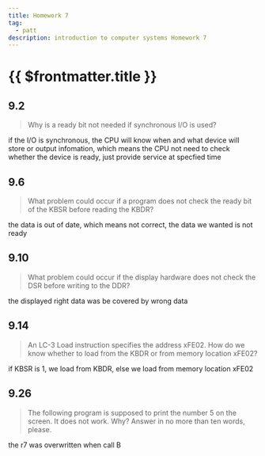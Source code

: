 ```yaml
---
title: Homework 7
tag:
  - patt
description: introduction to computer systems Homework 7
---
```


# {{ $frontmatter.title }}

## 9.2

> Why is a ready bit not needed if synchronous I/O is used?

if the I/O is synchronous, the CPU will know when and what device will store or output infomation, which means the CPU not need to check whether the device is ready, just provide service at specfied time

## 9.6

> What problem could occur if a program does not check the ready bit of
> the KBSR before reading the KBDR?

the data is out of date, which means not correct, the data we wanted is not ready

## 9.10

> What problem could occur if the display hardware does not check the
> DSR before writing to the DDR?

the displayed right data was be covered by wrong data

## 9.14

> An LC-3 Load instruction specifies the address xFE02. How do we know
> whether to load from the KBDR or from memory location xFE02?

if KBSR is 1, we load from KBDR, else we load from memory location xFE02

## 9.26

> The following program is supposed to print the number 5 on the screen.
> It does not work. Why? Answer in no more than ten words, please.

the r7 was overwritten when call B
